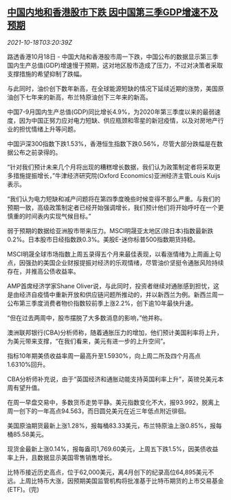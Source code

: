<!--1634527862000-->
[中国内地和香港股市下跌 因中国第三季GDP增速不及预期](https://cn.reuters.com/article/global-markets-updates-1018-mon-idCNKBS2H808K)
------

<div><i>2021-10-18T03:20:39Z</i></div><p>路透香港10月18日 - 中国大陆和香港股市周一下跌，中国公布的数据显示第三季国内生产总值(GDP)增速慢于预期，这对地区股市造成了压力，不过对决策者采取支撑措施的希望抑制了跌幅。</p><p>与此同时，油价创下数年新高，在全球能源短缺的情况下延续近期的涨势，美国原油创下七年来的新高，布兰特原油创下三年来的新高。</p><p>中国7-9月国内生产总值(GDP)同比增长4.9%，为2020年第三季度以来的最弱速度，因为中国正努力应对电力短缺、供应瓶颈和零星的新冠疫情，以及对房地产行业的担忧情绪上升等问题。</p><p>中国沪深300指数下跌1.53%，香港恒生指数下跌0.56%，尽管大部分跌幅是在数据公布之前录得的。</p><p>“针对我们预计未来几个月将出现的糟糕增长数据，我们认为政策制定者将采取更多措施提振增长，”牛津经济研究院(Oxford Economics)亚洲经济主管Louis Kuijs表示。</p><p>“我们认为电力短缺和减产问题将在第四季度晚些时候变得不那么严重。与我们的预期一致，高级政策制定者已经开始强调增长，我们预计他们将开始呼吁在一个更慎重的时间表内实现气候目标。”</p><p>弱于预期的数据给亚洲股市带来压力。MSCI明晟亚太地区(除日本)指数最新跌0.2%。日本股市日经指数跌0.3%。美股E-迷你标普500指数期货持稳。</p><p>MSCI明晟全球市场指数上周五录得五个月来最佳表现，以看涨情绪为上周画上句点，因强劲的美国企业财报提振对经济的乐观情绪，尽管油价坚挺令通胀风险持续存在，并推高公债收益率。</p><p>AMP首席经济学家Shane Oliver说，与此同时，投资者继续对通胀感到担忧，这是由经济自疫情中重新开放和供应链问题所推动的，并以新西兰为例。新西兰周一公布第三季度消费者物价指数较前季上涨2.2%，创下逾10年最快升速。</p><p>“但在过去两周中，股市摆脱了大多数消息的影响，”他并称。</p><p>澳洲联邦银行(CBA)分析师称，随着通胀压力的增加，他们预计美国利率将上升，为美元带来支撑，“在我们看来，美元有进一步的上升空间”。</p><p>指标10年期美债收益率周一最高升至1.5930%，向上周二所及四个月高点1.6310%回升。</p><p>CBA分析师补充说，由于“英国经济和通胀动能支持英国利率上升”，英镑兑美元本周有望升值。</p><p>在周一早盘交易中，多数货币走势平静。美元指数变化不大，报93.992，脱离上周一创下的一年高点94.563，而日圆兑美元在近三年低点附近徘徊。</p><p>美国原油期货最新上涨1.28%，报每桶83.33美元，布兰特原油上涨0.85%，报每桶85.58美元。</p><p>现货金最新上涨0.14%，报每盎司1,769.60美元，上周五下跌1.5%，因美债收益率上升，且数据显示美国零售销售增长。</p><p>比特币接近历史高点，位于62,000美元，离4月创下的纪录高位64,895美元不远。上周比特币大涨，因预期美国监管机构将批准基于比特币期货的上市交易基金(ETF)。(完)</p>

